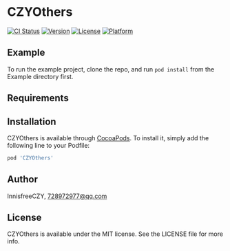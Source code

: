 # CZYOthers

[![CI Status](http://img.shields.io/travis/InnisfreeCZY/CZYOthers.svg?style=flat)](https://travis-ci.org/InnisfreeCZY/CZYOthers)
[![Version](https://img.shields.io/cocoapods/v/CZYOthers.svg?style=flat)](http://cocoapods.org/pods/CZYOthers)
[![License](https://img.shields.io/cocoapods/l/CZYOthers.svg?style=flat)](http://cocoapods.org/pods/CZYOthers)
[![Platform](https://img.shields.io/cocoapods/p/CZYOthers.svg?style=flat)](http://cocoapods.org/pods/CZYOthers)

## Example

To run the example project, clone the repo, and run `pod install` from the Example directory first.

## Requirements

## Installation

CZYOthers is available through [CocoaPods](http://cocoapods.org). To install
it, simply add the following line to your Podfile:

```ruby
pod 'CZYOthers'
```

## Author

InnisfreeCZY, 728972977@qq.com

## License

CZYOthers is available under the MIT license. See the LICENSE file for more info.

